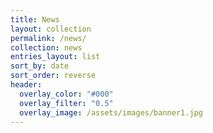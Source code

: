 ```yaml
---
title: News
layout: collection
permalink: /news/
collection: news
entries_layout: list
sort_by: date
sort_order: reverse
header:
  overlay_color: "#000"
  overlay_filter: "0.5"
  overlay_image: /assets/images/banner1.jpg
---
```

